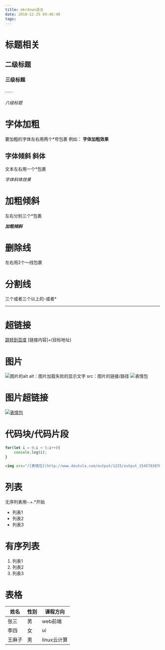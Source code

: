 ```yaml
---
title: mkrdown语法
date: 2018-12-25 09:46:48
tags:
---
```

# 标题相关
## 二级标题
### 三级标题
......
###### 六级标题

# 字体加粗
要加粗的字体左右用两个*号包裹  例如：
**字体加粗效果**

## 字体倾斜  斜体
文本左右用一个*包裹

*字体斜体效果*

# 加粗倾斜
左右分别三个*包裹

***加粗倾斜***

# 删除线
左右用2个～线包裹

# 分割线
三个或者三个以上的-或者*

----

# 超链接
[跳转到百度](http://www.baidu.com)
[链接内容]+(目标地址)

# 图片
![图片的alt](图片的src)
alt：图片加载失败的显示文字
src：图片的链接/路径
![表情包](http://www.doutula.com/output/1225/output_1545703876.gif)

# 图片超链接
[![表情包](http://www.doutula.com/output/1225/output_1545703876.gif)
](http://www.baidu.com)

# 代码块/代码片段
```javascript
for(let i = 0;i < 5;i++){
    console,log(i);
}
```
```html
<img src="/[表情包](http://www.doutula.com/output/1225/output_1545703876.gif)" alt="表情包">
```

# 列表
无序列表用-.+.*开始
- 列表1
- 列表2
- 列表3

# 有序列表

1. 列表1
2. 列表2
3. 列表3

# 表格

姓名|性别|课程方向
-|-|-
张三|男|web前端
李四|女|ui
王麻子|男|linux云计算

